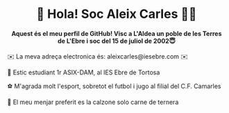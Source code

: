 <h1 align="center">🙋‍ Hola! Soc Aleix Carles 🙋‍♂️</h1>
<h4 align="center">Aquest és el meu perfil de GitHub! Visc a L'Aldea un poble de les Terres de L'Ebre i soc del 15 de juliol de 2002😇</h4>

<p align="left">✉️  La meva adreça electronica és: aleixcarles@iesebre.com ✉️</p>
<p align="left">
📖  Estic estudiant 1r ASIX-DAM, al IES Ebre de Tortosa</p>
<p align="left">
⚽  M'agrada molt l'esport, sobretot el futbol i jugo al filial del C.F. Camarles</p>
<p align="left">
🍖  El meu menjar preferit es la calzone solo carne de ternera</p>
